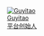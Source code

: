 <!-- 平台建设团队名单 -->
<div class="friend-links">
  <a href="https://github.com/Guyitaoo" class="friend-link" target="_blank">
    <div class="avatar-container">
      <img src="https://github.com/Guyitaoo.png" alt="Guyitao" class="friend-avatar">
    </div>
    <div class="friend-info">
      <div class="friend-name">
        Guyitao
        <i class="fab fa-github github-icon"></i>
      </div>
      <div class="friend-bio">平台创始人</div>
    </div>
  </a>
</div>